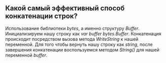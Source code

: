 ## Какой самый эффективный способ конкатенации строк?

Использование библиотеки *bytes*, а именно структуру *Buffer*. Инициализируем нашу строку как
*var buffer bytes.Buffer*. Конкатенация происходит посредством вызова метода *WriteString* к нашей
переменной. Для того чтобы вернуть нашу строку как *string*, после завершения конкатенации воспользуемся
методом *String()* для нашей переменной *buffer*.